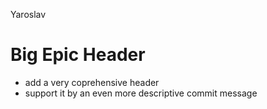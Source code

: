 Yaroslav
# Big Epic Header
- add a very coprehensive header
 - support it by an even more descriptive commit message 
